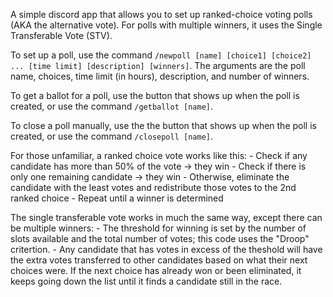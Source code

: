 A simple discord app that allows you to set up ranked-choice voting polls (AKA the alternative vote).
For polls with multiple winners, it uses the Single Transferable Vote (STV).

To set up a poll, use the command `/newpoll [name] [choice1] [choice2] ... [time limit] [description] [winners]`.
The arguments are the poll name, choices, time limit (in hours), description, and number of winners.

To get a ballot for a poll, use the button that shows up when the poll is created, or use the command
`/getballot [name]`.

To close a poll manually, use the the button that shows up when the poll is created, or use the command
`/closepoll [name]`.

For those unfamiliar, a ranked choice vote works like this:
	- Check if any candidate has more than 50% of the vote -> they win
	- Check if there is only one remaining candidate -> they win
	- Otherwise, eliminate the candidate with the least votes and redistribute those votes to
	  the 2nd ranked choice
	- Repeat until a winner is determined

The single transferable vote works in much the same way, except there can be multiple winners:
	- The threshold for winning is set by the number of slots available and the total number of votes;
	  this code uses the "Droop" critertion.
	- Any candidate that has votes in excess of the theshold will have the extra votes transferred
	  to other candidates based on what their next choices were.  If the next choice has already won
	  or been eliminated, it keeps going down the list until it finds a candidate still in the race.
